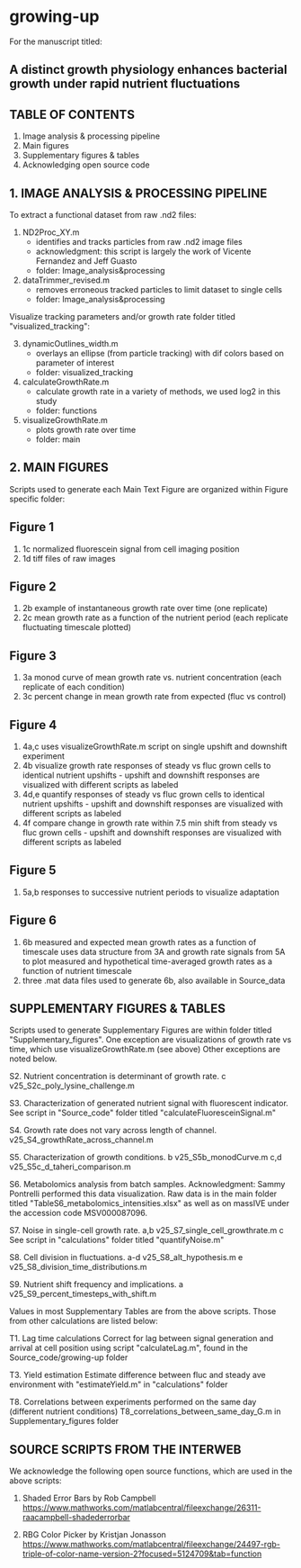 # growing-up

For the manuscript titled:

## A distinct growth physiology enhances bacterial growth under rapid nutrient fluctuations




## TABLE OF CONTENTS
1. Image analysis & processing pipeline
2. Main figures
3. Supplementary figures & tables
4. Acknowledging open source code




## 1. IMAGE ANALYSIS & PROCESSING PIPELINE

To extract a functional dataset from raw .nd2 files: 

1. ND2Proc_XY.m
	- identifies and tracks particles from raw .nd2 image files 
	- acknowledgment: this script is largely the work of Vicente Fernandez and Jeff Guasto
	- folder: Image_analysis&processing
2. dataTrimmer_revised.m
	- removes erroneous tracked particles to limit dataset to single cells
	- folder: Image_analysis&processing

Visualize tracking parameters and/or growth rate folder titled "visualized_tracking":

3. dynamicOutlines_width.m  
	- overlays an ellipse (from particle tracking) with dif colors based on parameter of interest
	- folder: visualized_tracking
4. calculateGrowthRate.m
	- calculate growth rate in a variety of methods, we used log2 in this study
	- folder: functions
5. visualizeGrowthRate.m
	- plots growth rate over time   
	- folder: main        




## 2. MAIN FIGURES

Scripts used to generate each Main Text Figure are organized within Figure specific folder:

## Figure 1
1. 1c  normalized fluorescein signal from cell imaging position
2. 1d  tiff files of raw images
 

## Figure 2
1. 2b  example of instantaneous growth rate over time (one replicate)
2. 2c  mean growth rate as a function of the nutrient period (each replicate fluctuating timescale plotted)


## Figure 3
1. 3a  monod curve of mean growth rate vs. nutrient concentration (each replicate of each condition)
2. 3c  percent change in mean growth rate from expected (fluc vs control)


## Figure 4
1. 4a,c uses visualizeGrowthRate.m script on single upshift and downshift experiment
2. 4b   visualize growth rate responses of steady vs fluc grown cells to identical nutrient upshifts
		- upshift and downshift responses are visualized with different scripts as labeled
3. 4d,e quantify responses of steady vs fluc grown cells to identical nutrient upshifts
		- upshift and downshift responses are visualized with different scripts as labeled
4. 4f  compare change in growth rate within 7.5 min shift from steady vs fluc grown cells
		- upshift and downshift responses are visualized with different scripts as labeled


## Figure 5
1. 5a,b responses to successive nutrient periods to visualize adaptation


## Figure 6
1. 6b  measured and expected mean growth rates as a function of timescale
	   uses data structure from 3A and growth rate signals from 5A to plot measured and hypothetical time-averaged growth rates as a function of nutrient timescale
2. three .mat data files used to generate 6b, also available in Source_data





## SUPPLEMENTARY FIGURES & TABLES

Scripts used to generate Supplementary Figures are within folder titled "Supplementary_figures".
One exception are visualizations of growth rate vs time, which use visualizeGrowthRate.m (see above)
Other exceptions are noted below.


S2. Nutrient concentration is determinant of growth rate.
	c  v25_S2c_poly_lysine_challenge.m 

S3. Characterization of generated nutrient signal with fluorescent indicator.
	See script in "Source_code" folder titled "calculateFluoresceinSignal.m"

S4. Growth rate does not vary across length of channel.
	v25_S4_growthRate_across_channel.m

S5. Characterization of growth conditions.
	b   v25_S5b_monodCurve.m
	c,d v25_S5c_d_taheri_comparison.m

S6. Metabolomics analysis from batch samples.
	Acknowledgment: Sammy Pontrelli performed this data visualization.
	Raw data is in the main folder titled "TableS6_metabolomics_intensities.xlsx" as well as on massIVE under the accession code MSV000087096. 

S7. Noise in single-cell growth rate.
	a,b v25_S7_single_cell_growthrate.m
	c   See script in "calculations" folder titled "quantifyNoise.m"

S8. Cell division in fluctuations.
	a-d v25_S8_alt_hypothesis.m
	e   v25_S8_division_time_distributions.m

S9. Nutrient shift frequency and implications.
	a   v25_S9_percent_timesteps_with_shift.m



Values in most Supplementary Tables are from the above scripts. Those from other calculations are listed below:

T1. Lag time calculations
    Correct for lag between signal generation and arrival at cell position using script "calculateLag.m", found in the Source_code/growing-up folder

T3. Yield estimation
	Estimate difference between fluc and steady ave environment with "estimateYield.m" in "calculations" folder

T8. Correlations between experiments performed on the same day (different nutrient conditions)
	T8_correlations_between_same_day_G.m in Supplementary_figures folder





## SOURCE SCRIPTS FROM THE INTERWEB

We acknowledge the following open source functions, which are used in the above scripts:

1. Shaded Error Bars by Rob Campbell
https://www.mathworks.com/matlabcentral/fileexchange/26311-raacampbell-shadederrorbar

2. RBG Color Picker by Kristjan Jonasson
https://www.mathworks.com/matlabcentral/fileexchange/24497-rgb-triple-of-color-name-version-2?focused=5124709&tab=function



